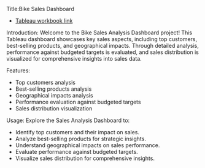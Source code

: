 Title:Bike Sales Dashboard

- [Tableau workbook link](https://drive.google.com/drive/folders/10Vt5rDYCylPJsdflTInDQ_m9c4xH_kW6)

Introduction: Welcome to the Bike Sales Analysis Dashboard project! This Tableau dashboard showcases key sales aspects, including top customers, best-selling products, and geographical impacts. Through detailed analysis, performance against budgeted targets is evaluated, and sales distribution is visualized for comprehensive insights into sales data.

Features:
- Top customers analysis
- Best-selling products analysis
- Geographical impacts analysis
- Performance evaluation against budgeted targets
- Sales distribution visualization

Usage: Explore the Sales Analysis Dashboard to:
- Identify top customers and their impact on sales.
- Analyze best-selling products for strategic insights.
- Understand geographical impacts on sales performance.
- Evaluate performance against budgeted targets.
- Visualize sales distribution for comprehensive insights.
